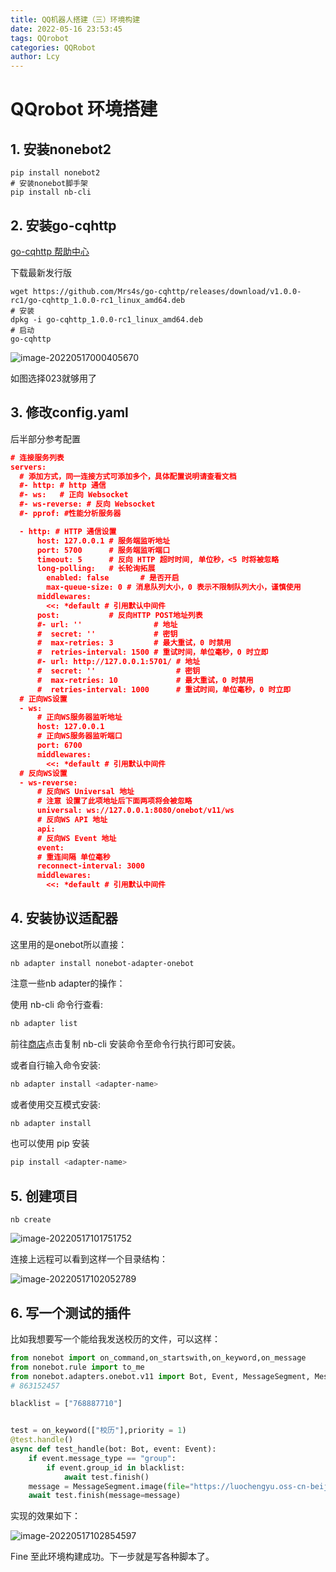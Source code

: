 ```yaml
---
title: QQ机器人搭建（三）环境构建
date: 2022-05-16 23:53:45
tags: QQrobot
categories: QQRobot
author: Lcy
---
```


# QQrobot 环境搭建

## 1. 安装nonebot2

```shell
pip install nonebot2
# 安装nonebot脚手架
pip install nb-cli
```

## 2. 安装go-cqhttp

[go-cqhttp 帮助中心](https://docs.go-cqhttp.org/)

下载最新发行版

```shell
wget https://github.com/Mrs4s/go-cqhttp/releases/download/v1.0.0-rc1/go-cqhttp_1.0.0-rc1_linux_amd64.deb
# 安装
dpkg -i go-cqhttp_1.0.0-rc1_linux_amd64.deb
# 启动
go-cqhttp
```

![image-20220517000405670](https://luochengyu.oss-cn-beijing.aliyuncs.com/img/image-20220517000405670.png)

如图选择023就够用了

## 3. 修改config.yaml

后半部分参考配置

```json
# 连接服务列表
servers:
  # 添加方式，同一连接方式可添加多个，具体配置说明请查看文档
  #- http: # http 通信
  #- ws:   # 正向 Websocket
  #- ws-reverse: # 反向 Websocket
  #- pprof: #性能分析服务器

  - http: # HTTP 通信设置
      host: 127.0.0.1 # 服务端监听地址
      port: 5700      # 服务端监听端口
      timeout: 5      # 反向 HTTP 超时时间, 单位秒，<5 时将被忽略
      long-polling:   # 长轮询拓展
        enabled: false       # 是否开启
        max-queue-size: 0 # 消息队列大小，0 表示不限制队列大小，谨慎使用
      middlewares:
        <<: *default # 引用默认中间件
      post:           # 反向HTTP POST地址列表
      #- url: ''                # 地址
      #  secret: ''             # 密钥
	  #  max-retries: 3         # 最大重试，0 时禁用
      #  retries-interval: 1500 # 重试时间，单位毫秒，0 时立即
      #- url: http://127.0.0.1:5701/ # 地址
      #  secret: ''                  # 密钥
	  #  max-retries: 10             # 最大重试，0 时禁用
      #  retries-interval: 1000      # 重试时间，单位毫秒，0 时立即
  # 正向WS设置
  - ws:
      # 正向WS服务器监听地址
      host: 127.0.0.1
      # 正向WS服务器监听端口
      port: 6700
      middlewares:
        <<: *default # 引用默认中间件
  # 反向WS设置
  - ws-reverse:
      # 反向WS Universal 地址
      # 注意 设置了此项地址后下面两项将会被忽略
      universal: ws://127.0.0.1:8080/onebot/v11/ws
      # 反向WS API 地址
      api: 
      # 反向WS Event 地址
      event: 
      # 重连间隔 单位毫秒
      reconnect-interval: 3000
      middlewares:
        <<: *default # 引用默认中间件
```

## 4. 安装协议适配器

这里用的是onebot所以直接：

```shell
nb adapter install nonebot-adapter-onebot
```

注意一些nb adapter的操作：

使用 nb-cli 命令行查看:

```bash
nb adapter list
```

前往[商店](https://nb2.baka.icu/store)点击复制 nb-cli 安装命令至命令行执行即可安装。

或者自行输入命令安装:

```bash
nb adapter install <adapter-name>
```

或者使用交互模式安装:

```bash
nb adapter install
```

也可以使用 pip 安装

```bash
pip install <adapter-name>
```

## 5. 创建项目

```shell
nb create
```

![image-20220517101751752](https://luochengyu.oss-cn-beijing.aliyuncs.com/img/image-20220517101751752.png)

连接上远程可以看到这样一个目录结构：

![image-20220517102052789](https://luochengyu.oss-cn-beijing.aliyuncs.com/img/image-20220517102052789.png)

## 6. 写一个测试的插件

比如我想要写一个能给我发送校历的文件，可以这样：

```python
from nonebot import on_command,on_startswith,on_keyword,on_message
from nonebot.rule import to_me
from nonebot.adapters.onebot.v11 import Bot, Event, MessageSegment, Message
# 863152457

blacklist = ["768887710"]


test = on_keyword(["校历"],priority = 1)
@test.handle()
async def test_handle(bot: Bot, event: Event):
    if event.message_type == "group":
        if event.group_id in blacklist:
            await test.finish()
    message = MessageSegment.image(file="https://luochengyu.oss-cn-beijing.aliyuncs.com/img/image-20210908230617690.png")
    await test.finish(message=message)
```

实现的效果如下：

![image-20220517102854597](https://luochengyu.oss-cn-beijing.aliyuncs.com/img/image-20220517102854597.png)



Fine 至此环境构建成功。下一步就是写各种脚本了。
